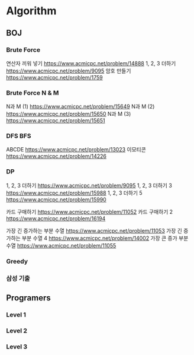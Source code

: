 # Algorithm

## BOJ

### Brute Force

연산자 끼워 넣기 https://www.acmicpc.net/problem/14888
1, 2, 3 더하기 https://www.acmicpc.net/problem/9095
암호 만들기 https://www.acmicpc.net/problem/1759

### Brute Force N & M

N과 M (1) https://www.acmicpc.net/problem/15649
N과 M (2) https://www.acmicpc.net/problem/15650
N과 M (3) https://www.acmicpc.net/problem/15651

### DFS BFS

ABCDE https://www.acmicpc.net/problem/13023
이모티콘 https://www.acmicpc.net/problem/14226

### DP

1, 2, 3 더하기 https://www.acmicpc.net/problem/9095
1, 2, 3 더하기 3 https://www.acmicpc.net/problem/15988
1, 2, 3 더하기 5 https://www.acmicpc.net/problem/15990

카드 구매하기 https://www.acmicpc.net/problem/11052
카드 구매하기 2 https://www.acmicpc.net/problem/16194

가장 긴 증가하는 부분 수열 https://www.acmicpc.net/problem/11053
가장 긴 증가하는 부분 수열 4 https://www.acmicpc.net/problem/14002
가장 큰 증가 부분 수열 https://www.acmicpc.net/problem/11055

### Greedy

### 삼성 기출

## Programers

### Level 1

### Level 2

### Level 3
